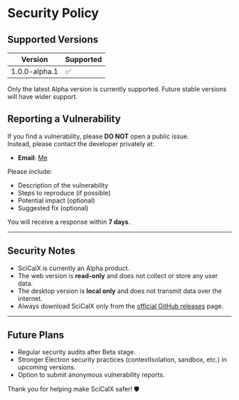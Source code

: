# Security Policy

## Supported Versions

| Version | Supported          |
|---------|--------------------|
| 1.0.0-alpha.1 | ✅ |

Only the latest Alpha version is currently supported. Future stable versions will have wider support.

## Reporting a Vulnerability

If you find a vulnerability, please **DO NOT** open a public issue.  
Instead, please contact the developer privately at:

- **Email**: [Me](mailto:dheeraj1018279@gmail.com)

Please include:

- Description of the vulnerability
- Steps to reproduce (if possible)
- Potential impact (optional)
- Suggested fix (optional)

You will receive a response within **7 days**.

---

## Security Notes

- SciCalX is currently an Alpha product.
- The web version is **read-only** and does not collect or store any user data.
- The desktop version is **local only** and does not transmit data over the internet.
- Always download SciCalX only from the [official GitHub releases](https://github.com/ProCoder1199X/SciCalX/releases) page.

---

## Future Plans

- Regular security audits after Beta stage.
- Stronger Electron security practices (contextIsolation, sandbox, etc.) in upcoming versions.
- Option to submit anonymous vulnerability reports.

Thank you for helping make SciCalX safer! 🛡️
